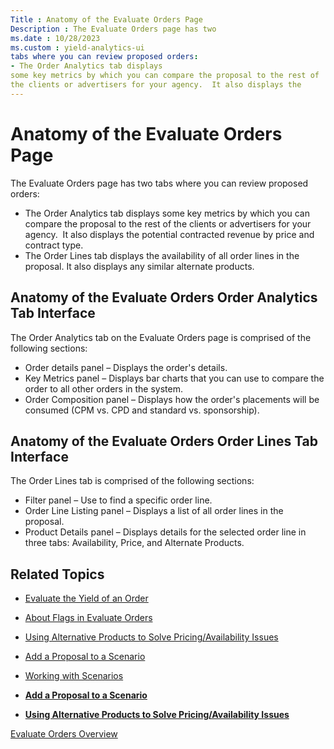 ```yaml
---
Title : Anatomy of the Evaluate Orders Page
Description : The Evaluate Orders page has two
ms.date : 10/28/2023
ms.custom : yield-analytics-ui
tabs where you can review proposed orders:
- The Order Analytics tab displays
some key metrics by which you can compare the proposal to the rest of
the clients or advertisers for your agency.  It also displays the
---
```



# Anatomy of the Evaluate Orders Page



The Evaluate Orders page has two
tabs where you can review proposed orders:

- The Order Analytics tab displays
  some key metrics by which you can compare the proposal to the rest of
  the clients or advertisers for your agency.  It also displays the
  potential contracted revenue by price and contract type.
- The Order Lines tab displays the
  availability of all order lines in the proposal. It also displays any
  similar alternate products. 



## Anatomy of the Evaluate Orders Order Analytics Tab Interface

The Order Analytics tab on
the Evaluate Orders page is
comprised of the following sections:

- Order details panel – Displays the order's details.
- Key Metrics panel – Displays bar charts that you can use to compare
  the order to all other orders in the system.
- Order Composition panel – Displays how the order's placements will be
  consumed (CPM vs. CPD and standard vs. sponsorship).




## Anatomy of the Evaluate Orders Order Lines Tab Interface

The Order Lines tab is comprised of
the following sections:

- Filter panel – Use to find a specific order line.
- Order Line Listing panel – Displays a list of all order lines in the
  proposal. 
- Product Details panel – Displays details for the selected order line
  in three tabs: Availability, Price, and Alternate Products.   




## Related Topics




- <a href="evaluate-the-yield-of-an-order.md" class="xref">Evaluate the
  Yield of an Order</a>
- <a href="about-flags-in-evaluate-orders.md" class="xref">About Flags
  in Evaluate Orders</a>
- <a
  href="using-alternative-products-to-solve-pricing-availability-issues.md"
  class="xref">Using Alternative Products to Solve Pricing/Availability
  Issues</a>
- <a href="add-a-proposal-to-a-scenario.md" class="xref">Add a Proposal
  to a Scenario</a>
- <a href="working-with-scenarios-overview.md" class="xref">Working with
  Scenarios</a>  
    





- **[Add a Proposal to a
  Scenario](add-a-proposal-to-a-scenario.md)**  
- **[Using Alternative Products to Solve Pricing/Availability
  Issues](using-alternative-products-to-solve-pricing-availability-issues.md)**  



<a href="evaluate-orders-overview.md" class="link">Evaluate
Orders Overview</a>






